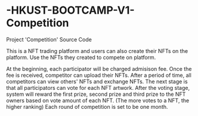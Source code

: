# -HKUST-BOOTCAMP-V1-Competition
Project 'Competition' Source Code


This is a NFT trading platform and users can also create their NFTs on the platform.
Use the NFTs they created to compete on platform.

At the beginning, each participator will be charged admisison fee. Once the fee is received, competitor can upload their NFTs.
After a period of time, all competitors can view others' NFTs and exchange NFTs.
The next stage is that all participators can vote for each NFT artwork.
After the voting stage, system will reward the first prize, second prize and third prize to the NFT owners based on vote amount of each NFT. (The more votes to a NFT, the higher ranking)
Each round of competition is set to be one month.
